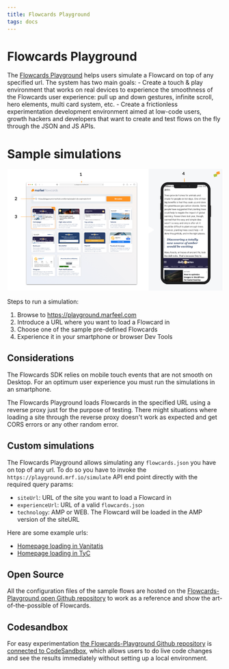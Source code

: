 ```yaml
---
title: Flowcards Playground
tags: docs
---
```


# Flowcards Playground
The [Flowcards Playground](https://playground.marfeel.com) helps users simulate a Flowcard on top of any specified url. The system has two main goals:
    - Create a touch & play environment that works on real devices to experience the smoothness of the Flowcards user experience:  pull up and down gestures, infinite scroll, hero elements, multi card system, etc.
    - Create a frictionless experimentation development environment aimed at low-code users, growth hackers and developers that want to create and test flows on the fly through the JSON and JS APIs.

# Sample simulations
![How to run a simulation](./assets/run-simulation.png)

Steps to run a simulation:
1. Browse to https://playground.marfeel.com
2. Introduce a URL where you want to load a Flowcard in
3. Choose one of the sample pre-defined Flowcards
4. Experience it in your smartphone or browser Dev Tools
    
## Considerations
The Flowcards SDK relies on mobile touch events that are not smooth on Desktop. For an optimum user experience you must run the simulations in an smartphone.

The Flowcards Playground loads Flowcards in the specified URL using a reverse proxy just for the purpose of testing. There might situations where loading a site through the reverse proxy doesn't work  as expected and get CORS errors or any other random error.
 
## Custom simulations
The Flowcards Playground allows simulating any `flowcards.json` you have on top of any url. To do so you have to invoke the `https://playground.mrf.io/simulate` API end point directly with the required query params:

- `siteUrl`: URL of the site you want to load a Flowcard in
- `experienceUrl`:  URL of a valid `flowcards.json` 
- `technology`:  AMP or WEB. The Flowcard will be loaded in the AMP version of the siteURL

Here are some example urls:
- [Homepage loading in Vanitatis](https://playground.mrf.io/simulate?siteUrl=https%3A%2F%2Fblogs.vanitatis.elconfidencial.com%2Fcasas-reales%2Freina-letizia%2F2021-03-05%2Fletizia-elegancia-blanco-negro-falda-meghan-markle_2978972%2F&requestHostname=playground.marfeel.com&cardType=web&experienceUrl=https://flowcards.mrf.io/json/web?site_id=154%26canonical_url=https%3A%2F%2Fblogs.vanitatis.elconfidencial.com%2Fcasas-reales%2Freina-letizia%2F2021-03-05%2Fletizia-elegancia-blanco-negro-falda-meghan-markle_2978972%2F)
- [Homepage loading in TyC](https://playground.mrf.io/simulate?siteUrl=https%3A%2F%2Fwww.tycsports.com%2Friver-plate%2Friver-plate-leonardo-ponzio-15-titulos-el-segundo-mas-ganador-de-la-historia-id325297.html&requestHostname=playground.marfeel.com&cardType=web&experienceUrl=https://flowcards.mrf.io/json/web?site_id=146%26canonical_url=https://www.tycsports.com)

## Open Source
All the configuration files of the sample flows are hosted on the [Flowcards-Playground open Github repository](https://github.com/Marfeel/flowcards-playground) to work as a reference and show the art-of-the-possible of Flowcards. 

## Codesandbox
For easy experimentation [the Flowcards-Playground Github repository](https://github.com/Marfeel/flowcards-playground) is [connected to CodeSandbox](https://codesandbox.io/s/flowcards-playground-g3geg), which allows users to do live code changes and see the results immediately without setting up a local environment. 
